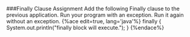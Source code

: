 ###Finally Clause Assignment
Add the following Finally clause to the previous application. Run your program with an exception. Run it again without an exception.
{%ace edit=true, lang='java'%}
finally {
    System.out.println("finally block will execute.");
}
{%endace%}